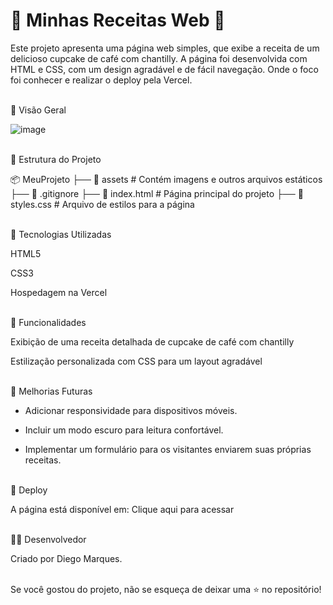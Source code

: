 # 🍰 Minhas Receitas Web 🍰 #

Este projeto apresenta uma página web simples, que exibe a receita de um delicioso cupcake de café com chantilly. A página foi desenvolvida com HTML e CSS, com um design agradável e de fácil navegação. Onde o foco foi conhecer e realizar o deploy pela Vercel.

<br>
📸 Visão Geral

![image](https://github.com/user-attachments/assets/98a9a0ee-09e8-431b-88d5-85359b64d81a)




<br>
📂 Estrutura do Projeto

📦 MeuProjeto
├── 📂 assets  # Contém imagens e outros arquivos estáticos
├── 📄 .gitignore
├── 📄 index.html  # Página principal do projeto
├── 📄 styles.css  # Arquivo de estilos para a página

<br>
🚀 Tecnologias Utilizadas

HTML5

CSS3

Hospedagem na Vercel

<br>
📌 Funcionalidades

Exibição de uma receita detalhada de cupcake de café com chantilly

Estilização personalizada com CSS para um layout agradável

<br>
🔧 Melhorias Futuras

* Adicionar responsividade para dispositivos móveis.

* Incluir um modo escuro para leitura confortável.

* Implementar um formulário para os visitantes enviarem suas próprias receitas.

  

<br>
🔗 Deploy

A página está disponível em: Clique aqui para acessar

<br>
👨‍💻 Desenvolvedor

Criado por Diego Marques.

<br>
Se você gostou do projeto, não se esqueça de deixar uma ⭐ no repositório!

